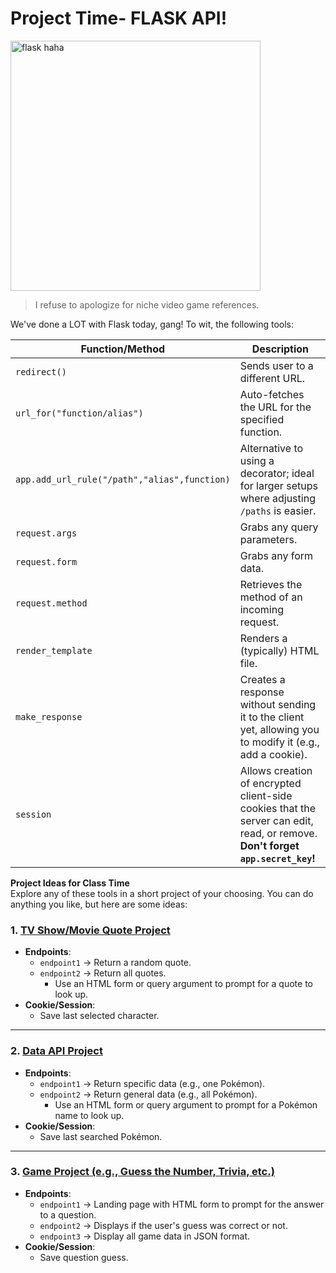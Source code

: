 # Project Time- FLASK API!

<img src="https://github.com/user-attachments/assets/5415c02e-1632-4f71-a971-005278994605" width="400" alt="flask haha">

> I refuse to apologize for niche video game references.

We've done a LOT with Flask today, gang! To wit, the following tools:

| Function/Method | Description |
|-----------------|-------------|
| `redirect()` | Sends user to a different URL. |
| `url_for("function/alias")` | Auto-fetches the URL for the specified function. |
| `app.add_url_rule("/path","alias",function)` | Alternative to using a decorator; ideal for larger setups where adjusting `/paths` is easier. |
| `request.args` | Grabs any query parameters. |
| `request.form` | Grabs any form data. |
| `request.method` | Retrieves the method of an incoming request. |
| `render_template` | Renders a (typically) HTML file. |
| `make_response` | Creates a response without sending it to the client yet, allowing you to modify it (e.g., add a cookie). |
| `session` | Allows creation of encrypted client-side cookies that the server can edit, read, or remove. **Don't forget `app.secret_key`!** |

**Project Ideas for Class Time**  
Explore any of these tools in a short project of your choosing. You can do anything you like, but here are some ideas:

### 1. [TV Show/Movie Quote Project](https://thesimpsonsquoteapi.glitch.me/)
- **Endpoints**:
  - `endpoint1` → Return a random quote.
  - `endpoint2` → Return all quotes.
    - Use an HTML form or query argument to prompt for a quote to look up.
- **Cookie/Session**:
  - Save last selected character.

---

### 2. [Data API Project](https://anapioficeandfire.com/)
- **Endpoints**:
  - `endpoint1` → Return specific data (e.g., one Pokémon).
  - `endpoint2` → Return general data (e.g., all Pokémon).
    - Use an HTML form or query argument to prompt for a Pokémon name to look up.
- **Cookie/Session**:
  - Save last searched Pokémon.
  
---

### 3. [Game Project (e.g., Guess the Number, Trivia, etc.)](https://opentdb.com/api_config.php)
- **Endpoints**:
  - `endpoint1` → Landing page with HTML form to prompt for the answer to a question.
  - `endpoint2` → Displays if the user's guess was correct or not.
  - `endpoint3` → Display all game data in JSON format.
- **Cookie/Session**:
  - Save question guess.

